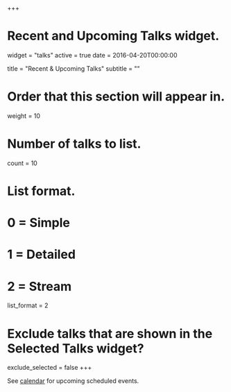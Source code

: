 +++
# Recent and Upcoming Talks widget.
widget = "talks"
active = true
date = 2016-04-20T00:00:00

title = "Recent & Upcoming Talks"
subtitle = ""

# Order that this section will appear in.
weight = 10

# Number of talks to list.
count = 10

# List format.
#   0 = Simple
#   1 = Detailed
#   2 = Stream
list_format = 2

# Exclude talks that are shown in the Selected Talks widget?
exclude_selected = false
+++

See [calendar](https://calendar.google.com/calendar/embed?src=ioaeekgm5r2665lkdo742q82j0%40group.calendar.google.com&ctz=Europe%2FRome)
for upcoming scheduled events.
